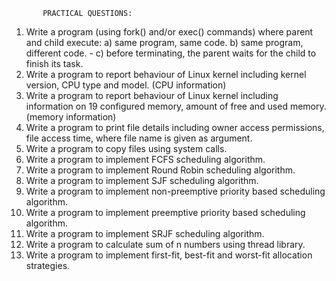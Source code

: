 
           PRACTICAL QUESTIONS:

1. Write a program (using fork() and/or exec() commands) where parent and child execute: a)
same program, same code. b) same program, different code. - c) before terminating, the parent
waits for the child to finish its task.           
2. Write a program to report behaviour of Linux kernel including kernel version, CPU type and
model. (CPU information)        
3. Write a program to report behaviour of Linux kernel including information on 19 configured
memory, amount of free and used memory. (memory information)
4. Write a program to print file details including owner access permissions, file access time,
where file name is given as argument.
5. Write a program to copy files using system calls.
6. Write a program to implement FCFS scheduling algorithm.
7. Write a program to implement Round Robin scheduling algorithm.
8. Write a program to implement SJF scheduling algorithm.
9. Write a program to implement non-preemptive priority based scheduling algorithm.
10. Write a program to implement preemptive priority based scheduling algorithm.
11. Write a program to implement SRJF scheduling algorithm.
12. Write a program to calculate sum of n numbers using thread library.
13. Write a program to implement first-fit, best-fit and worst-fit allocation strategies.

